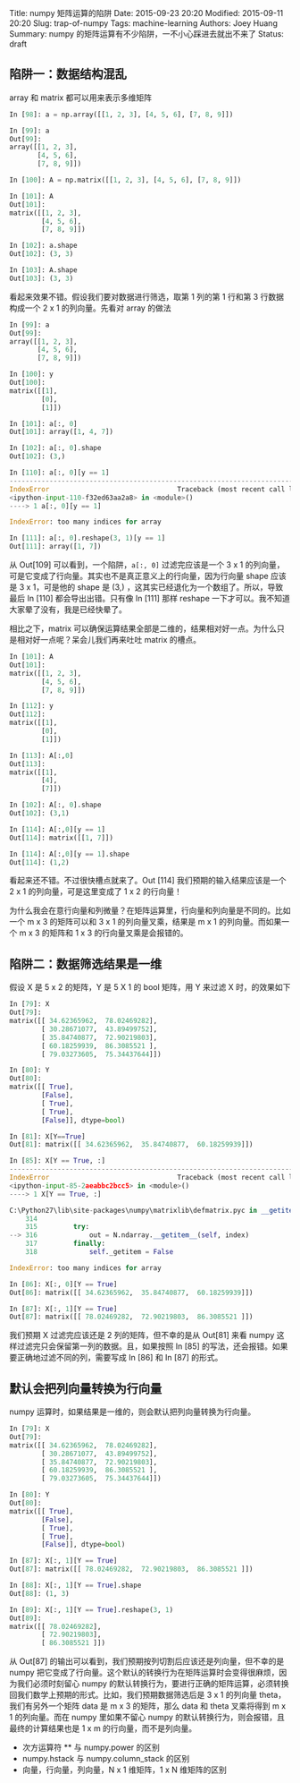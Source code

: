 Title: numpy 矩阵运算的陷阱
Date: 2015-09-23 20:20
Modified: 2015-09-11 20:20
Slug: trap-of-numpy
Tags: machine-learning
Authors: Joey Huang
Summary: numpy 的矩阵运算有不少陷阱，一不小心踩进去就出不来了
Status: draft

## 陷阱一：数据结构混乱

array 和 matrix 都可以用来表示多维矩阵

```python
In [98]: a = np.array([[1, 2, 3], [4, 5, 6], [7, 8, 9]])

In [99]: a
Out[99]:
array([[1, 2, 3],
       [4, 5, 6],
       [7, 8, 9]])

In [100]: A = np.matrix([[1, 2, 3], [4, 5, 6], [7, 8, 9]])

In [101]: A
Out[101]:
matrix([[1, 2, 3],
        [4, 5, 6],
        [7, 8, 9]])

In [102]: a.shape
Out[102]: (3, 3)

In [103]: A.shape
Out[103]: (3, 3)
```

看起来效果不错。假设我们要对数据进行筛选，取第 1 列的第 1 行和第 3 行数据构成一个 2 x 1 的列向量。先看对 array 的做法

```python
In [99]: a
Out[99]:
array([[1, 2, 3],
       [4, 5, 6],
       [7, 8, 9]])

In [100]: y
Out[100]:
matrix([[1],
        [0],
        [1]])

In [101]: a[:, 0]
Out[101]: array([1, 4, 7])

In [102]: a[:, 0].shape
Out[102]: (3,)

In [110]: a[:, 0][y == 1]
---------------------------------------------------------------------------
IndexError                                Traceback (most recent call last)
<ipython-input-110-f32ed63aa2a8> in <module>()
----> 1 a[:, 0][y == 1]

IndexError: too many indices for array

In [111]: a[:, 0].reshape(3, 1)[y == 1]
Out[111]: array([1, 7])
```
从 Out[109] 可以看到，一个陷阱，`a[:, 0]` 过滤完应该是一个 3 x 1 的列向量，可是它变成了行向量。其实也不是真正意义上的行向量，因为行向量 shape 应该是 3 x 1，可是他的 shape 是 (3,) ，这其实已经退化为一个数组了。所以，导致最后 In [110] 都会导出出错。只有像 In [111] 那样 reshape 一下才可以。我不知道大家晕了没有，我是已经快晕了。

相比之下，matrix 可以确保运算结果全部是二维的，结果相对好一点。为什么只是相对好一点呢？呆会儿我们再来吐吐 matrix 的槽点。

```python
In [101]: A
Out[101]:
matrix([[1, 2, 3],
        [4, 5, 6],
        [7, 8, 9]])

In [112]: y
Out[112]:
matrix([[1],
        [0],
        [1]])

In [113]: A[:,0]
Out[113]:
matrix([[1],
        [4],
        [7]])

In [102]: A[:, 0].shape
Out[102]: (3,1)

In [114]: A[:,0][y == 1]
Out[114]: matrix([[1, 7]])

In [114]: A[:,0][y == 1].shape
Out[114]: (1,2)
```

看起来还不错。不过很快槽点就来了。Out [114] 我们预期的输入结果应该是一个 2 x 1 的列向量，可是这里变成了 1 x 2 的行向量！

为什么我会在意行向量和列微量？在矩阵运算里，行向量和列向量是不同的。比如一个 m x 3 的矩阵可以和 3 x 1 的列向量叉乘，结果是 m x 1 的列向量。而如果一个 m x 3 的矩阵和 1 x 3 的行向量叉乘是会报错的。

## 陷阱二：数据筛选结果是一维

假设 X 是 5 x 2 的矩阵，Y 是 5 X 1 的 bool 矩阵，用 Y 来过滤 X 时，的效果如下

```python
In [79]: X
Out[79]:
matrix([[ 34.62365962,  78.02469282],
        [ 30.28671077,  43.89499752],
        [ 35.84740877,  72.90219803],
        [ 60.18259939,  86.3085521 ],
        [ 79.03273605,  75.34437644]])

In [80]: Y
Out[80]:
matrix([[ True],
        [False],
        [ True],
        [ True],
        [False]], dtype=bool)

In [81]: X[Y==True]
Out[81]: matrix([[ 34.62365962,  35.84740877,  60.18259939]])

In [85]: X[Y == True, :]
---------------------------------------------------------------------------
IndexError                                Traceback (most recent call last)
<ipython-input-85-2aeabbc2bcc5> in <module>()
----> 1 X[Y == True, :]

C:\Python27\lib\site-packages\numpy\matrixlib\defmatrix.pyc in __getitem__(self, index)
    314
    315         try:
--> 316             out = N.ndarray.__getitem__(self, index)
    317         finally:
    318             self._getitem = False

IndexError: too many indices for array

In [86]: X[:, 0][Y == True]
Out[86]: matrix([[ 34.62365962,  35.84740877,  60.18259939]])

In [87]: X[:, 1][Y == True]
Out[87]: matrix([[ 78.02469282,  72.90219803,  86.3085521 ]])
```

我们预期 X 过滤完应该还是 2 列的矩阵，但不幸的是从 Out[81] 来看 numpy 这样过滤完只会保留第一列的数据。且，如果按照 In [85] 的写法，还会报错。如果要正确地过滤不同的列，需要写成 In [86] 和 In [87] 的形式。

## 默认会把列向量转换为行向量

numpy 运算时，如果结果是一维的，则会默认把列向量转换为行向量。

```python
In [79]: X
Out[79]:
matrix([[ 34.62365962,  78.02469282],
        [ 30.28671077,  43.89499752],
        [ 35.84740877,  72.90219803],
        [ 60.18259939,  86.3085521 ],
        [ 79.03273605,  75.34437644]])

In [80]: Y
Out[80]:
matrix([[ True],
        [False],
        [ True],
        [ True],
        [False]], dtype=bool)

In [87]: X[:, 1][Y == True]
Out[87]: matrix([[ 78.02469282,  72.90219803,  86.3085521 ]])

In [88]: X[:, 1][Y == True].shape
Out[88]: (1, 3)

In [89]: X[:, 1][Y == True].reshape(3, 1)
Out[89]:
matrix([[ 78.02469282],
        [ 72.90219803],
        [ 86.3085521 ]])
```

从 Out[87] 的输出可以看到，我们预期按列切割后应该还是列向量，但不幸的是 numpy 把它变成了行向量。这个默认的转换行为在矩阵运算时会变得很麻烦，因为我们必须时刻留心 numpy 的默认转换行为，要进行正确的矩阵运算，必须转换回我们数学上预期的形式。比如，我们预期数据筛选后是 3 x 1 的列向量 theta，我们有另外一个矩阵 data 是 m x 3 的矩阵，那么 data 和 theta 叉乘将得到 m x 1 的列向量。而在 numpy 里如果不留心 numpy 的默认转换行为，则会报错，且最终的计算结果也是 1 x m 的行向量，而不是列向量。


* 次方运算符 ** 与 numpy.power 的区别
* numpy.hstack 与 numpy.column_stack 的区别
* 向量，行向量，列向量，N x 1 维矩阵，1 x N 维矩阵的区别

